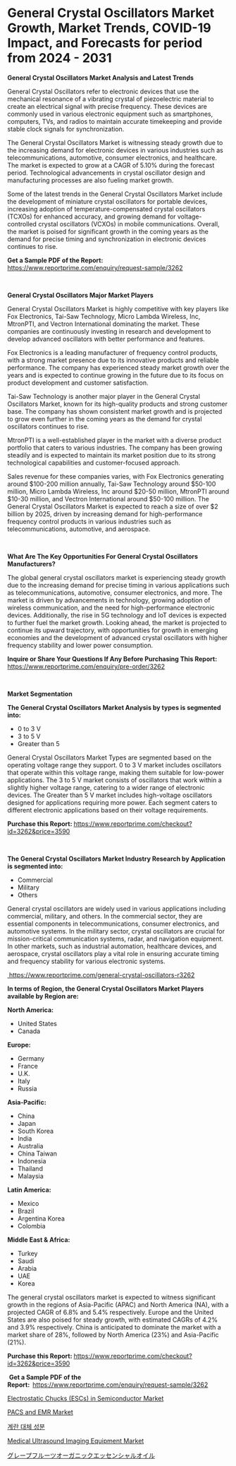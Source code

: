 <p><h1>General Crystal Oscillators Market Growth, Market Trends, COVID-19 Impact, and Forecasts for period from 2024 - 2031</h1></p><p><strong>General Crystal Oscillators Market Analysis and Latest Trends</strong></p>
<p><p>General Crystal Oscillators refer to electronic devices that use the mechanical resonance of a vibrating crystal of piezoelectric material to create an electrical signal with precise frequency. These devices are commonly used in various electronic equipment such as smartphones, computers, TVs, and radios to maintain accurate timekeeping and provide stable clock signals for synchronization.</p><p>The General Crystal Oscillators Market is witnessing steady growth due to the increasing demand for electronic devices in various industries such as telecommunications, automotive, consumer electronics, and healthcare. The market is expected to grow at a CAGR of 5.10% during the forecast period. Technological advancements in crystal oscillator design and manufacturing processes are also fueling market growth.</p><p>Some of the latest trends in the General Crystal Oscillators Market include the development of miniature crystal oscillators for portable devices, increasing adoption of temperature-compensated crystal oscillators (TCXOs) for enhanced accuracy, and growing demand for voltage-controlled crystal oscillators (VCXOs) in mobile communications. Overall, the market is poised for significant growth in the coming years as the demand for precise timing and synchronization in electronic devices continues to rise.</p></p>
<p><strong>Get a Sample PDF of the Report:&nbsp;</strong> <a href="https://www.reportprime.com/enquiry/request-sample/3262">https://www.reportprime.com/enquiry/request-sample/3262</a></p>
<p>&nbsp;</p>
<p><strong>General Crystal Oscillators Major Market Players</strong></p>
<p><p>General Crystal Oscillators Market is highly competitive with key players like Fox Electronics, Tai-Saw Technology, Micro Lambda Wireless, Inc, MtronPTI, and Vectron International dominating the market. These companies are continuously investing in research and development to develop advanced oscillators with better performance and features. </p><p>Fox Electronics is a leading manufacturer of frequency control products, with a strong market presence due to its innovative products and reliable performance. The company has experienced steady market growth over the years and is expected to continue growing in the future due to its focus on product development and customer satisfaction.</p><p>Tai-Saw Technology is another major player in the General Crystal Oscillators Market, known for its high-quality products and strong customer base. The company has shown consistent market growth and is projected to grow even further in the coming years as the demand for crystal oscillators continues to rise.</p><p>MtronPTI is a well-established player in the market with a diverse product portfolio that caters to various industries. The company has been growing steadily and is expected to maintain its market position due to its strong technological capabilities and customer-focused approach.</p><p>Sales revenue for these companies varies, with Fox Electronics generating around $100-200 million annually, Tai-Saw Technology around $50-100 million, Micro Lambda Wireless, Inc around $20-50 million, MtronPTI around $10-30 million, and Vectron International around $50-100 million. The General Crystal Oscillators Market is expected to reach a size of over $2 billion by 2025, driven by increasing demand for high-performance frequency control products in various industries such as telecommunications, automotive, and aerospace.</p></p>
<p>&nbsp;</p>
<p><strong>What Are The Key Opportunities For General Crystal Oscillators Manufacturers?</strong></p>
<p><p>The global general crystal oscillators market is experiencing steady growth due to the increasing demand for precise timing in various applications such as telecommunications, automotive, consumer electronics, and more. The market is driven by advancements in technology, growing adoption of wireless communication, and the need for high-performance electronic devices. Additionally, the rise in 5G technology and IoT devices is expected to further fuel the market growth. Looking ahead, the market is projected to continue its upward trajectory, with opportunities for growth in emerging economies and the development of advanced crystal oscillators with higher frequency stability and lower power consumption.</p></p>
<p><strong>Inquire or Share Your Questions If Any Before Purchasing This Report:</strong> <a href="https://www.reportprime.com/enquiry/pre-order/3262">https://www.reportprime.com/enquiry/pre-order/3262</a></p>
<p>&nbsp;</p>
<p><strong>Market Segmentation</strong></p>
<p><strong>The General Crystal Oscillators Market Analysis by types is segmented into:</strong></p>
<p><ul><li>0 to 3 V</li><li>3 to 5 V</li><li>Greater than 5</li></ul></p>
<p><p>General Crystal Oscillators Market Types are segmented based on the operating voltage range they support. 0 to 3 V market includes oscillators that operate within this voltage range, making them suitable for low-power applications. The 3 to 5 V market consists of oscillators that work within a slightly higher voltage range, catering to a wider range of electronic devices. The Greater than 5 V market includes high-voltage oscillators designed for applications requiring more power. Each segment caters to different electronic applications based on their voltage requirements.</p></p>
<p><strong>Purchase this Report:&nbsp;</strong><a href="https://www.reportprime.com/checkout?id=3262&price=3590">https://www.reportprime.com/checkout?id=3262&price=3590</a></p>
<p>&nbsp;</p>
<p><strong>The General Crystal Oscillators Market Industry Research by Application is segmented into:</strong></p>
<p><ul><li>Commercial</li><li>Military</li><li>Others</li></ul></p>
<p><p>General crystal oscillators are widely used in various applications including commercial, military, and others. In the commercial sector, they are essential components in telecommunications, consumer electronics, and automotive systems. In the military sector, crystal oscillators are crucial for mission-critical communication systems, radar, and navigation equipment. In other markets, such as industrial automation, healthcare devices, and aerospace, crystal oscillators play a vital role in ensuring accurate timing and frequency stability for various electronic systems.</p></p>
<p><a href="https://www.reportprime.com/general-crystal-oscillators-r3262">&nbsp;https://www.reportprime.com/general-crystal-oscillators-r3262</a></p>
<p><strong>In terms of Region, the General Crystal Oscillators Market Players available by Region are:</strong></p>
<p>
    <p> <strong> North America: </strong>
        <ul>
            <li>United States</li>
            <li>Canada</li>
        </ul>
        </p> 
    <p> <strong> Europe: </strong>
        <ul>
            <li>Germany</li>
            <li>France</li>
            <li>U.K.</li>
            <li>Italy</li>
            <li>Russia</li>
        </ul>
        </p> 
    <p> <strong> Asia-Pacific: </strong>
        <ul>
            <li>China</li>
            <li>Japan</li>
            <li>South Korea</li>
            <li>India</li>
            <li>Australia</li>
            <li>China Taiwan</li>
            <li>Indonesia</li>
            <li>Thailand</li>
            <li>Malaysia</li>
        </ul>
        </p> 
    <p> <strong> Latin America: </strong>
        <ul>
            <li>Mexico</li>
            <li>Brazil</li>
            <li>Argentina Korea</li>
            <li>Colombia</li>
        </ul>
        </p> 
    <p> <strong> Middle East & Africa: </strong>
        <ul>
            <li>Turkey</li>
            <li>Saudi</li>
            <li>Arabia</li>
            <li>UAE</li>
            <li>Korea</li>
        </ul>
    </p>
    </p>
<p><p>The general crystal oscillators market is expected to witness significant growth in the regions of Asia-Pacific (APAC) and North America (NA), with a projected CAGR of 6.8% and 5.4% respectively. Europe and the United States are also poised for steady growth, with estimated CAGRs of 4.2% and 3.9% respectively. China is anticipated to dominate the market with a market share of 28%, followed by North America (23%) and Asia-Pacific (21%).</p></p>
<p><strong>Purchase this Report: </strong><a href="https://www.reportprime.com/checkout?id=3262&price=3590">https://www.reportprime.com/checkout?id=3262&price=3590</a></p>
<p>&nbsp;<strong>Get a Sample PDF of the Report:&nbsp;&nbsp;</strong><a href="https://www.reportprime.com/enquiry/request-sample/3262">https://www.reportprime.com/enquiry/request-sample/3262</a></p>
<p><strong></strong></p>
<p><p><a href="https://github.com/maudAbbott7/Market-Research-Report-List-2/blob/main/electrostatic-chucks-escs-in-semiconductor-market.md">Electrostatic Chucks (ESCs) in Semiconductor Market</a></p><p><a href="https://www.linkedin.com/pulse/insights-pacs-emr-market-players-size-geographical-regions-forecast-botde">PACS and EMR Market</a></p><p><a href="https://github.com/muchswr/Market-Research-Report-List-1/blob/main/656181837419.md">계란 대체 성분</a></p><p><a href="https://www.linkedin.com/pulse/evaluating-global-medical-ultrasound-imaging-equipment-market-ei3xc?trackingId=bzPSR2E8yN%2BSmKuspGZn1A%3D%3D">Medical Ultrasound Imaging Equipment Market</a></p><p><a href="https://github.com/tubbs463/Market-Research-Report-List-2/blob/main/800712731350.md">グレープフルーツオーガニックエッセンシャルオイル</a></p></p>
